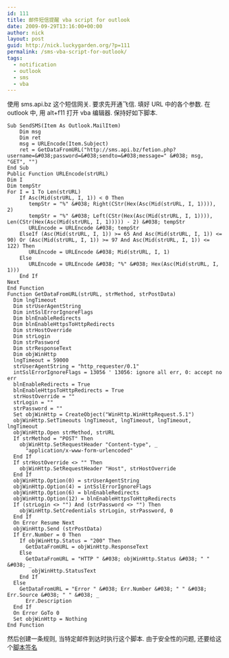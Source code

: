 ```yaml
---
id: 111
title: 邮件短信提醒 vba script for outlook
date: 2009-09-29T13:16:00+00:00
author: nick
layout: post
guid: http://nick.luckygarden.org/?p=111
permalink: /sms-vba-script-for-outlook/
tags:
  - notification
  - outlook
  - sms
  - vba
---
```

使用 sms.api.bz 这个短信网关. 要求先开通飞信. 填好 URL 中的各个参数.
在 outlook 中, 用 alt+f11 打开 vba 编辑器. 保持好如下脚本.
	
	Sub SendSMS(Item As Outlook.MailItem)
	    Dim msg
	    Dim ret
	    msg = URLEncode(Item.Subject)
	    ret = GetDataFromURL("http://sms.api.bz/fetion.php?username=&#038;password=&#038;sendto=&#038;message=" &#038; msg, "GET", "")
	End Sub
	Public Function URLEncode(strURL)
	Dim I
	Dim tempStr
	For I = 1 To Len(strURL)
	    If Asc(Mid(strURL, I, 1)) < 0 Then
	       tempStr = "%" &#038; Right(CStr(Hex(Asc(Mid(strURL, I, 1)))), 2)
	       tempStr = "%" &#038; Left(CStr(Hex(Asc(Mid(strURL, I, 1)))), Len(CStr(Hex(Asc(Mid(strURL, I, 1))))) - 2) &#038; tempStr
	       URLEncode = URLEncode &#038; tempStr
	    ElseIf (Asc(Mid(strURL, I, 1)) >= 65 And Asc(Mid(strURL, I, 1)) <= 90) Or (Asc(Mid(strURL, I, 1)) >= 97 And Asc(Mid(strURL, I, 1)) <= 122) Then
	       URLEncode = URLEncode &#038; Mid(strURL, I, 1)
	    Else
	       URLEncode = URLEncode &#038; "%" &#038; Hex(Asc(Mid(strURL, I, 1)))
	    End If
	Next
	End Function
	Function GetDataFromURL(strURL, strMethod, strPostData)
	  Dim lngTimeout
	  Dim strUserAgentString
	  Dim intSslErrorIgnoreFlags
	  Dim blnEnableRedirects
	  Dim blnEnableHttpsToHttpRedirects
	  Dim strHostOverride
	  Dim strLogin
	  Dim strPassword
	  Dim strResponseText
	  Dim objWinHttp
	  lngTimeout = 59000
	  strUserAgentString = "http_requester/0.1"
	  intSslErrorIgnoreFlags = 13056 ' 13056: ignore all err, 0: accept no err
	  blnEnableRedirects = True
	  blnEnableHttpsToHttpRedirects = True
	  strHostOverride = ""
	  strLogin = ""
	  strPassword = ""
	  Set objWinHttp = CreateObject("WinHttp.WinHttpRequest.5.1")
	  objWinHttp.SetTimeouts lngTimeout, lngTimeout, lngTimeout, lngTimeout
	  objWinHttp.Open strMethod, strURL
	  If strMethod = "POST" Then
	    objWinHttp.SetRequestHeader "Content-type", _
	      "application/x-www-form-urlencoded"
	  End If
	  If strHostOverride <> "" Then
	    objWinHttp.SetRequestHeader "Host", strHostOverride
	  End If
	  objWinHttp.Option(0) = strUserAgentString
	  objWinHttp.Option(4) = intSslErrorIgnoreFlags
	  objWinHttp.Option(6) = blnEnableRedirects
	  objWinHttp.Option(12) = blnEnableHttpsToHttpRedirects
	  If (strLogin <> "") And (strPassword <> "") Then
	    objWinHttp.SetCredentials strLogin, strPassword, 0
	  End If
	  On Error Resume Next
	  objWinHttp.Send (strPostData)
	  If Err.Number = 0 Then
	    If objWinHttp.Status = "200" Then
	      GetDataFromURL = objWinHttp.ResponseText
	    Else
	      GetDataFromURL = "HTTP " &#038; objWinHttp.Status &#038; " " &#038; _
	        objWinHttp.StatusText
	    End If
	  Else
	    GetDataFromURL = "Error " &#038; Err.Number &#038; " " &#038; Err.Source &#038; " " &#038; _
	      Err.Description
	  End If
	  On Error GoTo 0
	  Set objWinHttp = Nothing
	End Function

然后创建一条规则, 当特定邮件到达时执行这个脚本.
由于安全性的问题, 还要给这个[脚本签名](nick.luckygarden.org/?p=370)
